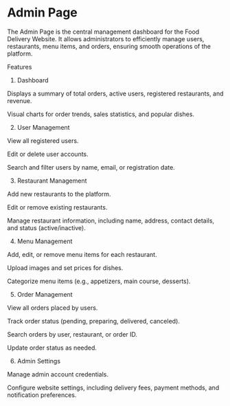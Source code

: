 # Admin Page 
The Admin Page is the central management dashboard for the Food Delivery Website. It allows administrators to efficiently manage users, restaurants, menu items, and orders, ensuring smooth operations of the platform.

Features
1. Dashboard

Displays a summary of total orders, active users, registered restaurants, and revenue.

Visual charts for order trends, sales statistics, and popular dishes.

2. User Management

View all registered users.

Edit or delete user accounts.

Search and filter users by name, email, or registration date.

3. Restaurant Management

Add new restaurants to the platform.

Edit or remove existing restaurants.

Manage restaurant information, including name, address, contact details, and status (active/inactive).

4. Menu Management

Add, edit, or remove menu items for each restaurant.

Upload images and set prices for dishes.

Categorize menu items (e.g., appetizers, main course, desserts).

5. Order Management

View all orders placed by users.

Track order status (pending, preparing, delivered, canceled).

Search orders by user, restaurant, or order ID.

Update order status as needed.

6. Admin Settings

Manage admin account credentials.

Configure website settings, including delivery fees, payment methods, and notification preferences.

